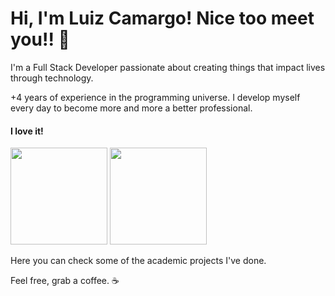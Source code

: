 # Hi, I'm Luiz Camargo! Nice too meet you!! 👋

I'm a Full Stack Developer passionate about creating things that impact lives through technology.

+4 years of experience in the programming universe. I develop myself every day to become more and more a better professional.

#### I love it!
<div>
    <img height="155em" src="https://github-readme-stats.vercel.app/api?username=luizcamargo99&show_icons=true&theme=synthwave&include_all_commits=true&count_private=true"/>
  <img height="155em" src="https://github-readme-stats.vercel.app/api/top-langs/?username=luizcamargo99&layout=compact&theme=synthwave"/>
</div>
  
Here you can check some of the academic projects I've done.

Feel free, grab a coffee. ☕
